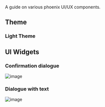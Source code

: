 A guide on various phoenix UI/UX components.
## Theme
### Light Theme

## UI Widgets
### Confirmation dialogue
![image](https://user-images.githubusercontent.com/5336369/138285967-786467c4-18b4-49fd-8312-76104ccf89c8.png)

### Dialogue with text
![image](https://user-images.githubusercontent.com/5336369/138287290-717d766c-ed11-4edf-8e88-f1ea60934404.png)